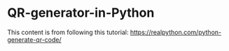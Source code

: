 # QR-generator-in-Python
This content is from following this tutorial:
https://realpython.com/python-generate-qr-code/
